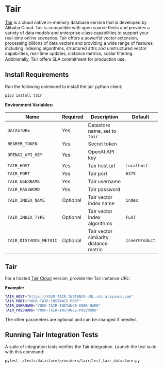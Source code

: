 # Tair 

[Tair](https://www.alibabacloud.com/help/en/tair/latest/tairvector) is a cloud native in-memory database service that is developed by Alibaba Cloud. Tair is compatible with open source Redis and provides a variety of data models and enterprise-class capabilities to support your real-time online scenarios. Tair offers a powerful vector extension, processing billions of data vectors and providing a wide range of features, including indexing algorithms, structured attrs and unstructured vector capabilities, real-time updates, distance metrics, scalar filtering. Additionally, Tair offers  SLA commitment for production use。

## Install Requirements

Run the following command to install the tair python client:

```bash
pip3 install tair
```

**Environment Variables:**

| Name                   | Required | Description                            | Default     |
|------------------------|----------|----------------------------------------|-------------|
| `DATASTORE`            | Yes      | Datastore name, set to `tair`          |             |
| `BEARER_TOKEN`         | Yes      | Secret token                           |             |
| `OPENAI_API_KEY`       | Yes      | OpenAI API key                         |             |
| `TAIR_HOST`            | Yes      | Tair host url                          | `localhost` |
| `TAIR_PORT`            | Yes      | Tair port                              | `6379`      |
| `TAIR_USERNAME`        | Yes      | Tair username                          |             |
| `TAIR_PASSWORD`        | Yes      | Tair password                          |             |
| `TAIR_INDEX_NAME`      | Optional | Tair vector index name                 | `index`     |
| `TAIR_INDEX_TYPE`      | Optional | Tair vector index algorithms           | `FLAT`      |
| `TAIR_DISTANCE_METRIC` | Optional | Tair vector similarity distance metric | `InnerProduct`        |


## Tair 

For a hosted [Tair Cloud](https://www.alibabacloud.com/help/en/tair/latest/step-1-create-a-tair-instance) version, provide the Tair instance URL:

**Example:**

```bash
TAIR_HOST="https://YOUR-TAIR-INSTANCE-URL.rds.aliyuncs.com"
TAIR_PORT="YOUR-TAIR-INSTANCE-PORT"
TAIR_USERNAME="YOUR-TAIR-INSTANCE-USER-NAME"
TAIR_PASSWORD="YOUR-TAIR-INSTANCE-PASSWORD"
```

The other parameters are optional and can be changed if needed.

## Running Tair Integration Tests

A suite of integration tests verifies the Tair integration. Launch the test suite with this command:

```bash
pytest ./tests/datastore/providers/tair/test_tair_datastore.py
```
